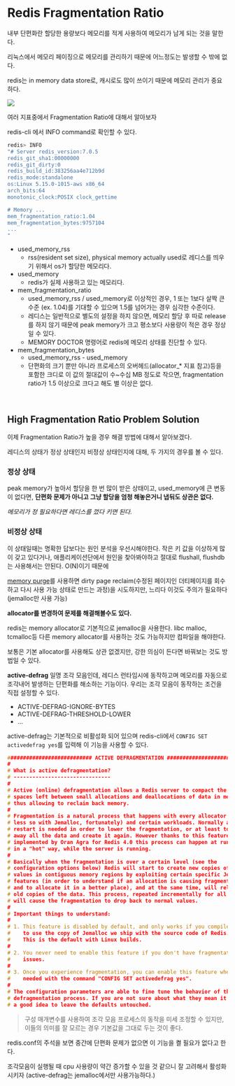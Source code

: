 # Redis Fragmentation Ratio

내부 단편화란 할당한 용량보다 메모리를 적게 사용하여 메모리가 남게 되는 것을 말한다.

리눅스에서 메모리 페이징으로 메모리를 관리하기 때문에 어느정도는 발생할 수 밖에 없다.

redis는 in memory data store로, 캐시로도 많이 쓰이기 때문에 메모리 관리가 중요하다.

![](https://img1.daumcdn.net/thumb/R1280x0/?scode=mtistory2&fname=https%3A%2F%2Fblog.kakaocdn.net%2Fdn%2FUTjB5%2FbtrQPC1AzEy%2FA6l9FcigGijl42aQnC9ECK%2Fimg.jpg)

여러 지표중에서 Fragmentation Ratio에 대해서 알아보자

redis-cli 에서 INFO command로 확인할 수 있다.



```bash
redis> INFO 
"# Server redis_version:7.0.5
redis_git_sha1:00000000 
redis_git_dirty:0
redis_build_id:383256aa4e712b9d
redis_mode:standalone 
os:Linux 5.15.0-1015-aws x86_64 
arch_bits:64 
monotonic_clock:POSIX clock_gettime 

# Memory ... 
mem_fragmentation_ratio:1.04 
mem_fragmentation_bytes:9757104
... 
"
```

- used_memory_rss
	- rss(resident set size), physical memory actually used로 레디스를 띄우기 위해서 os가 할당한 메모리다.
- used_memory
	- redis가 실제 사용하고 있는 메모리다.
- mem_fragmentation_ratio
	- used_memory_rss / used_memory로 이상적인 경우, 1 또는 1보다 살짝 큰 수준 (ex. 1.04)를 기대할 수 있으며 1.5를 넘어가는 경우 심각한 수준이다.
	- 레디스는 일반적으로 별도의 설정을 하지 않으면, 메모리 할당 후 따로 release를 하지 않기 때문에 peak memory가 크고 평소보다 사용량이 적은 경우 정상일 수 있다.
	- MEMORY DOCTOR 명령어로 redis에 메모리 상태를 진단할 수 있다.
- mem_fragmentation_bytes
	- used_memory_rss - used_memory
	- 단편화의 크기 뿐만 아니라 프로세스의 오버헤드(allocator_* 지표 참고)등을 포함한 크디로 이 값의 절대값이 수~수십 MB 정도로 작으면, fragmentation ratio가 1.5 이상으로 크다고 해도 별 이상은 없다.


<br>

## High Fragmentation Ratio Problem Solution

이제 Fragmentation Ratio가 높을 경우 해결 방법에 대해서 알아보겠다. 

레디스의 상태가 정상 상태인지 비정상 상태인지에 대해, 두 가지의 경우를 볼 수 있다.

### 정상 상태

peak memory가 높아서 할당을 한 번 많이 받은 상태이고, used_memory에 큰 변동이 없다면, **단편화 문제가 아니고 그냥 할당을 엄청 해놓은거니 냅둬도 상관은 없다.**

*메모리가 정 필요하다면 레디스를 껐다 키면 된다.*

### 비정상 상태

이 상태일때는 명확한 답보다는 원인 분석을 우선시해야한다. 작은 키 값을 이상하게 많이 갖고 있다거나, 애플리케이션단에서 원인을 찾아봐야하고 절대로 flushall, flushdb는 사용해서는 안된다. O(N)이기 때문에

[memory purge](https://redis.io/commands/memory-purge/)를 사용하면 dirty page reclaim(수정된 페이지인 더티페이지를 회수하고 다시 사용 가능 상태로 만드는 과정)을 시도하지만, 느리다 이것도 주의가 필요하다 (jemalloc만 사용 가능)

**allocator를 변경하여 문제를 해결해볼수도 있다.**

redis는 memory allocator로 기본적으로 jemalloc을 사용한다. libc malloc, tcmalloc등 다른 memory allocator를 사용하는 것도 가능하지만 컴파일을 해야한다.

보통은 기본 allocator를 사용해도 상관 없겠지만, 강한 의심이 든다면 바꿔보는 것도 방법일 수 있다.

**active-defrag** 일명 조각 모음인데, 레디스 런타임시에 동작하고며 메모리를 자동으로 조각내어 발생하는 단편화를 해소하는 기능이다. 우리는 조각 모음이 동작하는 조건을 직접 설정할 수 있다.

- ACTIVE-DEFRAG-IGNORE-BYTES
- ACTIVE-DEFRAG-THRESHOLD-LOWER
- ...

active-defrag는 기본적으로 비활성화 되어 있으며 redis-cli에서 `CONFIG SET activedefrag yes`를 입력해 이 기능을 사용할 수 있다.

```c
########################### ACTIVE DEFRAGMENTATION #######################
#
# What is active defragmentation?
# -------------------------------
#
# Active (online) defragmentation allows a Redis server to compact the
# spaces left between small allocations and deallocations of data in memory,
# thus allowing to reclaim back memory.
#
# Fragmentation is a natural process that happens with every allocator (but
# less so with Jemalloc, fortunately) and certain workloads. Normally a server
# restart is needed in order to lower the fragmentation, or at least to flush
# away all the data and create it again. However thanks to this feature
# implemented by Oran Agra for Redis 4.0 this process can happen at runtime
# in a "hot" way, while the server is running.
#
# Basically when the fragmentation is over a certain level (see the
# configuration options below) Redis will start to create new copies of the
# values in contiguous memory regions by exploiting certain specific Jemalloc
# features (in order to understand if an allocation is causing fragmentation
# and to allocate it in a better place), and at the same time, will release the
# old copies of the data. This process, repeated incrementally for all the keys
# will cause the fragmentation to drop back to normal values.
#
# Important things to understand:
#
# 1. This feature is disabled by default, and only works if you compiled Redis
#    to use the copy of Jemalloc we ship with the source code of Redis.
#    This is the default with Linux builds.
#
# 2. You never need to enable this feature if you don't have fragmentation
#    issues.
#
# 3. Once you experience fragmentation, you can enable this feature when
#    needed with the command "CONFIG SET activedefrag yes".
#
# The configuration parameters are able to fine tune the behavior of the
# defragmentation process. If you are not sure about what they mean it is
# a good idea to leave the defaults untouched.
```

> 구성 매개변수를 사용하여 조각 모음 프로세스의 동작을 미세 조정할 수 있지만, 이들의 의미를 잘 모르는 경우 기본값을 그대로 두는 것이 좋다.

redis.conf의 주석을 보면 중간에 단편화 문제가 없으면 이 기능을 켤 필요가 없다고 한다.

조각모음이 실행될 때 cpu 사용량이 약간 증가할 수 있을 것 같으니 잘 고려해서 활성화시키자 (active-defrag는 jemalloc에서만 사용가능하다.)

